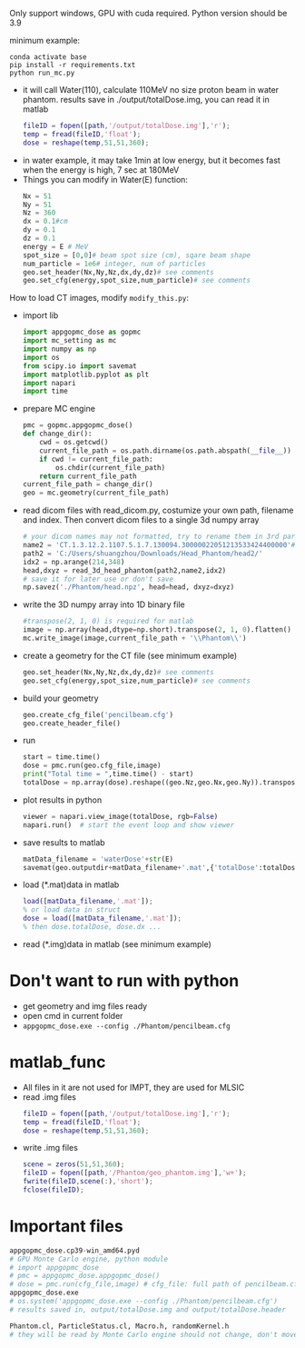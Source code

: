 Only support windows, GPU with cuda required.
Python version should be 3.9



minimum example:

    conda activate base
    pip install -r requirements.txt
    python run_mc.py
    
- it will call Water(110), calculate 110MeV no size proton beam in water phantom. results save in ./output/totalDose.img, you can read it in matlab
    ```matlab
    fileID = fopen([path,'/output/totalDose.img'],'r');
    temp = fread(fileID,'float');
    dose = reshape(temp,51,51,360);
    ```
- in water example, it may take 1min at low energy, but it becomes fast when the energy is high, 7 sec at 180MeV
- Things you can modify in Water(E) function:
    ``` python
    Nx = 51
    Ny = 51
    Nz = 360
    dx = 0.1#cm
    dy = 0.1
    dz = 0.1
    energy = E # MeV
    spot_size = [0,0]# beam spot size (cm), sqare beam shape
    num_particle = 1e6# integer, num of particles
    geo.set_header(Nx,Ny,Nz,dx,dy,dz)# see comments
    geo.set_cfg(energy,spot_size,num_particle)# see comments
    ```

How to load CT images, modify `modify_this.py`:
- import lib
    ```python
    import appgopmc_dose as gopmc
    import mc_setting as mc
    import numpy as np
    import os 
    from scipy.io import savemat
    import matplotlib.pyplot as plt
    import napari
    import time
    ```
- prepare MC engine
    ```python
    pmc = gopmc.appgopmc_dose()
    def change_dir():
        cwd = os.getcwd()
        current_file_path = os.path.dirname(os.path.abspath(__file__))
        if cwd != current_file_path:
            os.chdir(current_file_path)
        return current_file_path
    current_file_path = change_dir()
    geo = mc.geometry(current_file_path)
    ```
- read dicom files with read_dicom.py, costumize your own path, filename and index. Then convert dicom files to a single 3d numpy array
    ```python
    # your dicom names may not formatted, try to rename them in 3rd party software like 3D slicer
    name2 = 'CT.1.3.12.2.1107.5.1.7.130094.30000022051213533424400000'# 214->348
    path2 = 'C:/Users/shuangzhou/Downloads/Head_Phantom/head2/'
    idx2 = np.arange(214,348)
    head,dxyz = read_3d_head_phantom(path2,name2,idx2)
    # save it for later use or don't save
    np.savez('./Phantom/head.npz', head=head, dxyz=dxyz)
    ```
- write the 3D numpy array into 1D binary file
    ```python
    #transpose(2, 1, 0) is required for matlab
    image = np.array(head,dtype=np.short).transpose(2, 1, 0).flatten()
    mc.write_image(image,current_file_path + '\\Phantom\\')
    ```
- create a geometry for the CT file (see minimum example)
    ```python
    geo.set_header(Nx,Ny,Nz,dx,dy,dz)# see comments
    geo.set_cfg(energy,spot_size,num_particle)# see comments
    ```
- build your geometry
    ```python
    geo.create_cfg_file('pencilbeam.cfg')
    geo.create_header_file()
    ```
- run
    ```python
    start = time.time()
    dose = pmc.run(geo.cfg_file,image)
    print("Total time = ",time.time() - start)
    totalDose = np.array(dose).reshape((geo.Nz,geo.Nx,geo.Ny)).transpose(2, 1, 0)
    ```
- plot results in python
    ```python
    viewer = napari.view_image(totalDose, rgb=False)
    napari.run()  # start the event loop and show viewer
    ```
- save results to matlab
    ```python
    matData_filename = 'waterDose'+str(E)
    savemat(geo.outputdir+matData_filename+'.mat',{'totalDose':totalDose, 'dx':geo.dx, 'dy':geo.dy, 'dz':geo.dz})
    ```
- load (*.mat)data in matlab
    ```matlab
    load([matData_filename,'.mat']);
    % or load data in struct
    dose = load([matData_filename,'.mat']);
    % then dose.totalDose, dose.dx ...
    ```
- read (*.img)data in matlab (see minimum example)

# Don't want to run with python
- get geometry and img files ready
- open cmd in current folder
- `appgopmc_dose.exe --config ./Phantom/pencilbeam.cfg`

# matlab_func
- All files in it are not used for IMPT, they are used for MLSIC
- read .img files
    ```matlab
    fileID = fopen([path,'/output/totalDose.img'],'r');
    temp = fread(fileID,'float');
    dose = reshape(temp,51,51,360);
    ```
- write .img files
    ```matlab
    scene = zeros(51,51,360);
    fileID = fopen([path,'/Phantom/geo_phantom.img'],'w+');
    fwrite(fileID,scene(:),'short');
    fclose(fileID);
    ```
# Important files 
``` python
appgopmc_dose.cp39-win_amd64.pyd
# GPU Monte Carlo engine, python module
# import appgopmc_dose
# pmc = appgopmc_dose.appgopmc_dose()
# dose = pmc.run(cfg_file,image) # cfg_file: full path of pencilbeam.cfg file, image: flatten 3d numpy array (placeholder,not used)
appgopmc_dose.exe
# os.system('appgopmc_dose.exe --config ./Phantom/pencilbeam.cfg')
# results saved in, output/totalDose.img and output/totalDose.header

Phantom.cl, ParticleStatus.cl, Macro.h, randomKernel.h
# they will be read by Monte Carlo engine should not change, don't move to other folder
```
